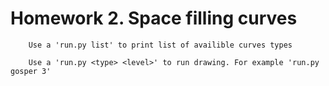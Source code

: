 Homework 2. Space filling curves
=======
        Use a 'run.py list' to print list of availible curves types
  
        Use a 'run.py <type> <level>' to run drawing. For example 'run.py gosper 3'
